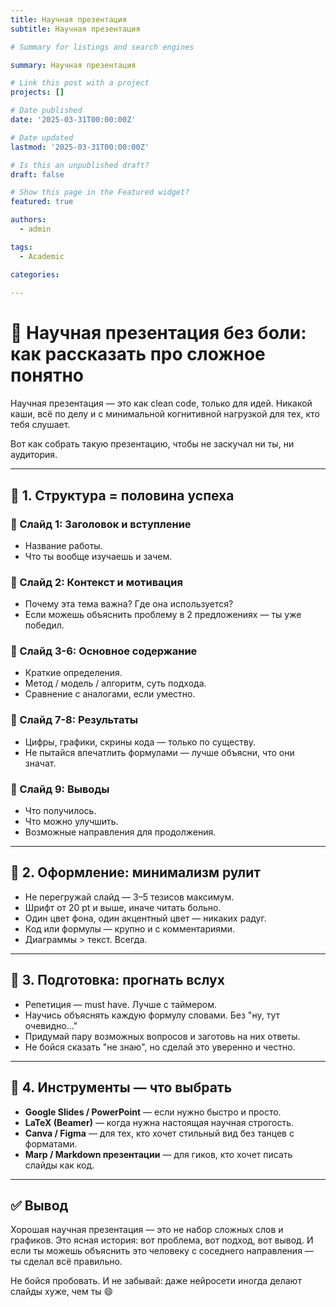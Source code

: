 ```yaml
---
title: Научная презентация
subtitle: Научная презентация

# Summary for listings and search engines

summary: Научная презентация

# Link this post with a project
projects: []

# Date published
date: '2025-03-31T00:00:00Z'

# Date updated
lastmod: '2025-03-31T00:00:00Z'

# Is this an unpublished draft?
draft: false

# Show this page in the Featured widget?
featured: true

authors:
  - admin

tags:
  - Academic

categories:
  
---
```


# 🎤 Научная презентация без боли: как рассказать про сложное понятно

Научная презентация — это как clean code, только для идей. Никакой каши, всё по делу и с минимальной когнитивной нагрузкой для тех, кто тебя слушает. 

Вот как собрать такую презентацию, чтобы не заскучал ни ты, ни аудитория.

---

## 📐 1. Структура = половина успеха

### 🔹 Слайд 1: Заголовок и вступление
- Название работы.
- Что ты вообще изучаешь и зачем.

### 🔹 Слайд 2: Контекст и мотивация
- Почему эта тема важна? Где она используется?
- Если можешь объяснить проблему в 2 предложениях — ты уже победил.

### 🔹 Слайд 3-6: Основное содержание
- Краткие определения.
- Метод / модель / алгоритм, суть подхода.
- Сравнение с аналогами, если уместно.

### 🔹 Слайд 7-8: Результаты
- Цифры, графики, скрины кода — только по существу.
- Не пытайся впечатлить формулами — лучше объясни, что они значат.

### 🔹 Слайд 9: Выводы
- Что получилось.
- Что можно улучшить.
- Возможные направления для продолжения.

---

## 🎨 2. Оформление: минимализм рулит

- Не перегружай слайд — 3–5 тезисов максимум.
- Шрифт от 20 pt и выше, иначе читать больно.
- Один цвет фона, один акцентный цвет — никаких радуг.
- Код или формулы — крупно и с комментариями.
- Диаграммы > текст. Всегда.

---

## 🧠 3. Подготовка: прогнать вслух

- Репетиция — must have. Лучше с таймером.
- Научись объяснять каждую формулу словами. Без "ну, тут очевидно…"
- Придумай пару возможных вопросов и заготовь на них ответы.
- Не бойся сказать "не знаю", но сделай это уверенно и честно.

---

## 🧾 4. Инструменты — что выбрать

- **Google Slides / PowerPoint** — если нужно быстро и просто.
- **LaTeX (Beamer)** — когда нужна настоящая научная строгость.
- **Canva / Figma** — для тех, кто хочет стильный вид без танцев с форматами.
- **Marp / Markdown презентации** — для гиков, кто хочет писать слайды как код.

---

## ✅ Вывод

Хорошая научная презентация — это не набор сложных слов и графиков. Это ясная история: вот проблема, вот подход, вот вывод. И если ты можешь объяснить это человеку с соседнего направления — ты сделал всё правильно.

Не бойся пробовать. И не забывай: даже нейросети иногда делают слайды хуже, чем ты 😄

